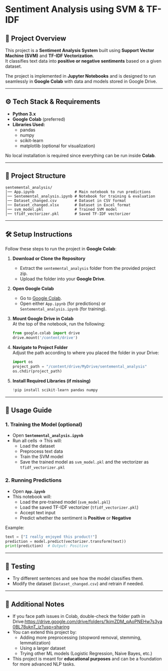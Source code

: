 # Sentiment Analysis using SVM & TF-IDF  

## 📌 Project Overview  
This project is a **Sentiment Analysis System** built using **Support Vector Machine (SVM)** and **TF-IDF Vectorization**.  
It classifies text data into **positive or negative sentiments** based on a given dataset.  

The project is implemented in **Jupyter Notebooks** and is designed to run seamlessly in **Google Colab** with data and models stored in Google Drive.  

---

## ⚙️ Tech Stack & Requirements  
- **Python 3.x**  
- **Google Colab** (preferred)  
- **Libraries Used:**  
  - pandas  
  - numpy  
  - scikit-learn  
  - matplotlib (optional for visualization)  

No local installation is required since everything can be run inside **Colab**.  

---

## 📂 Project Structure  

```
sentemental_analysis/
│── App.ipynb                  # Main notebook to run predictions
│── Sentemental_analysis.ipynb # Notebook for training & evaluation
│── Dataset_changed.csv        # Dataset in CSV format
│── Dataset_changed.xlsx       # Dataset in Excel format
│── svm_model.pkl              # Trained SVM model
│── tfidf_vectorizer.pkl       # Saved TF-IDF vectorizer
```

---

## 🛠️ Setup Instructions  

Follow these steps to run the project in **Google Colab**:  

1. **Download or Clone the Repository**  
   - Extract the `sentemental_analysis` folder from the provided project zip.  
   - Upload the folder into your **Google Drive**.  

2. **Open Google Colab**  
   - Go to [Google Colab](https://colab.research.google.com/).  
   - Open either `App.ipynb` (for predictions) or `Sentemental_analysis.ipynb` (for training).  

3. **Mount Google Drive in Colab**  
   At the top of the notebook, run the following:  
   ```python
   from google.colab import drive
   drive.mount('/content/drive')
   ```

4. **Navigate to Project Folder**  
   Adjust the path according to where you placed the folder in your Drive:  
   ```python
   import os
   project_path = "/content/drive/MyDrive/sentemental_analysis"
   os.chdir(project_path)
   ```

5. **Install Required Libraries (if missing)**  
   ```python
   !pip install scikit-learn pandas numpy
   ```

---

## 🚀 Usage Guide  

### 1. **Training the Model** (optional)  
- Open **`Sentemental_analysis.ipynb`**  
- Run all cells → This will:  
  - Load the dataset  
  - Preprocess text data  
  - Train the SVM model  
  - Save the trained model as `svm_model.pkl` and the vectorizer as `tfidf_vectorizer.pkl`  

### 2. **Running Predictions**  
- Open **`App.ipynb`**  
- This notebook will:  
  - Load the pre-trained model (`svm_model.pkl`)  
  - Load the saved TF-IDF vectorizer (`tfidf_vectorizer.pkl`)  
  - Accept text input  
  - Predict whether the sentiment is **Positive** or **Negative**  

Example:  
```python
text = ["I really enjoyed this product!"]
prediction = model.predict(vectorizer.transform(text))
print(prediction)  # Output: Positive
```

---

## 🧪 Testing  
- Try different sentences and see how the model classifies them.  
- Modify the dataset (`Dataset_changed.csv`) and retrain if needed.  

---

## 📑 Additional Notes  
- If you face path issues in Colab, double-check the folder path in Drive:https://drive.google.com/drive/folders/1kimZDM_qAoPNEHw7s3ya0BL78uknT_iz?usp=sharing  
- You can extend this project by:  
  - Adding more preprocessing (stopword removal, stemming, lemmatization)  
  - Using a larger dataset  
  - Trying other ML models (Logistic Regression, Naive Bayes, etc.)  
- This project is meant for **educational purposes** and can be a foundation for more advanced NLP tasks.  

